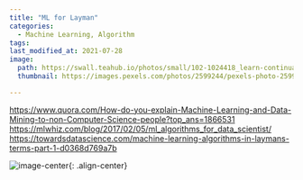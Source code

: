 ```yaml
---
title: "ML for Layman"
categories:
  - Machine Learning, Algorithm
tags:
last_modified_at: 2021-07-28
image: 
  path: https://swall.teahub.io/photos/small/102-1024418_learn-continually-learn-to-learn-quotes.jpg?w=500&h=200&fit=scale
  thumbnail: https://images.pexels.com/photos/2599244/pexels-photo-2599244.jpeg?auto=compress&cs=tinysrgb&dpr=1&w=500 

---
```

https://www.quora.com/How-do-you-explain-Machine-Learning-and-Data-Mining-to-non-Computer-Science-people?top_ans=1866531
https://mlwhiz.com/blog/2017/02/05/ml_algorithms_for_data_scientist/
https://towardsdatascience.com/machine-learning-algorithms-in-laymans-terms-part-1-d0368d769a7b

![image-center](https://imgs.xkcd.com/comics/machine_learning_2x.png){: .align-center}
